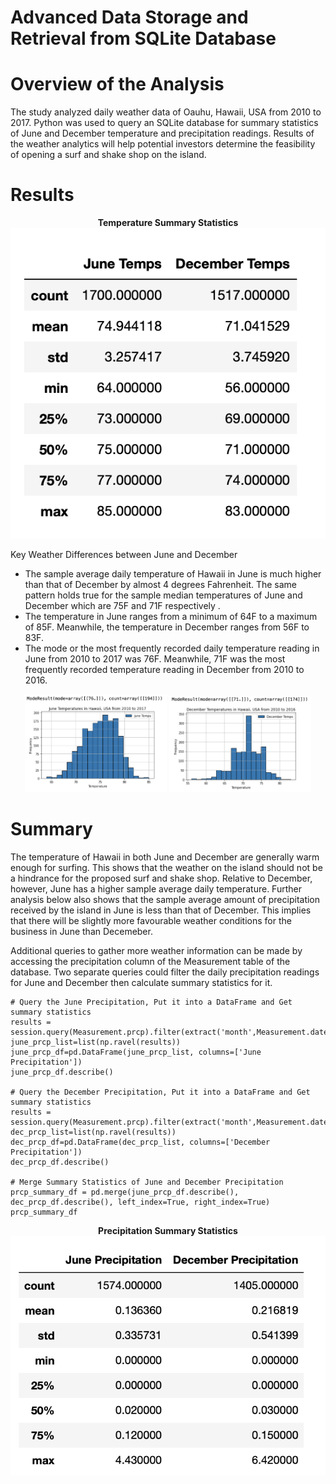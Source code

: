 # Advanced Data Storage and Retrieval from SQLite Database

# Overview of the Analysis
<p>
The study analyzed daily weather data of Oauhu, Hawaii, USA from 2010 to 2017. Python was used to query an SQLite database for summary statistics of June and December temperature and precipitation readings. Results of the weather analytics will help potential investors determine the feasibility of opening a surf and shake shop on the island. 
</p>

# Results
<p align="center">
    <strong>Temperature Summary Statistics</strong> <br>
    <img src = 'Resources/temps_summary_df.png'>
</p>

Key Weather Differences between June and December 
- The sample average daily temperature of Hawaii in June is much higher than that of December by almost 4 degrees Fahrenheit. The same pattern holds true for the sample median temperatures of June and December which are 75F and 71F respectively . 
- The temperature in June ranges from a minimum of 64F to a maximum of 85F. Meanwhile, the temperature in December ranges from 56F to 83F. 
- The mode or the most frequently recorded daily temperature reading in June from 2010 to 2017 was 76F. Meanwhile, 71F was the most frequently recorded temperature reading in December from 2010 to 2016. 

<p align="center">
  <img src="Resources/june_temps_hist.png" width="45%" /></img>
  <img src="Resources/dec_temps_hist.png" width="45%" /></img>
</p>

# Summary

<p>
The temperature of Hawaii in both June and December are generally warm enough for surfing. This shows that the weather on the island should not be a hindrance for the proposed surf and shake shop. Relative to December, however, June has a higher sample average daily temperature. Further analysis below also shows that the sample average amount of precipitation received by the island in June is less than that of December. This implies that there will be slightly more favourable weather conditions for the business in June than Decemeber. 
</p>

<p>
Additional queries to gather more weather information can be made by accessing the precipitation column of the Measurement table of the database. Two separate queries could filter the daily precipitation readings for June and December then calculate summary statistics for it. 
</p>

```
# Query the June Precipitation, Put it into a DataFrame and Get summary statistics
results = session.query(Measurement.prcp).filter(extract('month',Measurement.date)==6).all()
june_prcp_list=list(np.ravel(results))
june_prcp_df=pd.DataFrame(june_prcp_list, columns=['June Precipitation'])
june_prcp_df.describe()

# Query the December Precipitation, Put it into a DataFrame and Get summary statistics
results = session.query(Measurement.prcp).filter(extract('month',Measurement.date)==12).all()
dec_prcp_list=list(np.ravel(results))
dec_prcp_df=pd.DataFrame(dec_prcp_list, columns=['December Precipitation'])
dec_prcp_df.describe()

# Merge Summary Statistics of June and December Precipitation 
prcp_summary_df = pd.merge(june_prcp_df.describe(), dec_prcp_df.describe(), left_index=True, right_index=True)
prcp_summary_df
```
<p align="center">
    <strong>Precipitation Summary Statistics</strong> <br>
    <img src = 'Resources/prcp_summary_df.png'>
</p>